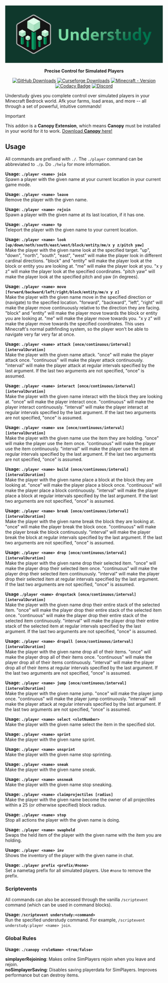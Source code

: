 ![Understudy Logo](./understudy_logo_banner.png)

<div align="center">
  <p><b>Precise Control for Simulated Players</b></p>

[![GitHub Downloads](https://img.shields.io/github/downloads/ForestOfLight/Understudy/total?label=Github%20downloads&logo=github)](https://github.com/ForestOfLight/Understudy/releases/latest)
[![Curseforge Downloads](https://cf.way2muchnoise.eu/full_1093805_downloads.svg)](https://www.curseforge.com/minecraft-bedrock/addons/understudy)
[![Minecraft - Version](https://img.shields.io/badge/Minecraft-v1.21.120_(Bedrock)-brightgreen)](https://feedback.minecraft.net/hc/en-us/sections/360001186971-Release-Changelogs)
[![Codacy Badge](https://app.codacy.com/project/badge/Grade/bee7bd9061ab4085b1a26624c1f97e2c)](https://app.codacy.com/gh/ForestOfLight/Understudy/dashboard?utm_source=gh&utm_medium=referral&utm_content=&utm_campaign=Badge_grade)
[![Discord](https://badgen.net/discord/members/9KGche8fxm?icon=discord&label=Discord&list=what)](https://discord.gg/9KGche8fxm)
</div>

Understudy gives you complete control over simulated players in your Minecraft Bedrock world. Afk your farms, load areas, and more -- all through a set of powerful, intuitive commands!

> [!IMPORTANT]
> This addon is a **Canopy Extension**, which means **Canopy** must be installed in your world for it to work.
> [Download **Canopy** here!](https://github.com/ForestOfLight/Canopy)

## Usage

All commands are prefixed with `./`. The `./player` command can be abbreviated to `./p`. Do `./help` for more information.

**Usage: `./player <name> join`**  
Spawn a player with the given name at your current location in your current game mode.

**Usage: `./player <name> leave`**  
Remove the player with the given name. 

**Usage: `./player <name> rejoin`**  
Spawn a player with the given name at its last location, if it has one.

**Usage: `./player <name> tp`**  
Teleport the player with the given name to your current location.

**Usage: `./player <name> look [up/down/noth/south/east/west/block/entity/me/x y z/pitch yaw]`**  
Make the player with the given name look at the specified target. "up", "down", "north", "south", "east", "west" will make the player look in different cardinal directions. "block" and "entity" will make the player look at the block or entity you are looking at. "me" will make the player look at you. "x y z" will make the player look at the specified coordinates. "pitch yaw" will make the player look at the specified pitch and yaw (in degrees).

**Usage: `./player <name> move [forward/backward/left/right/block/entity/me/x y z]`**  
Make the player with the given name move in the specified direction or (navigate) to the specified location. "forward", "backward", "left", "right" will make the player move continuously relative to the direction they are facing. "block" and "entity" will make the player move towards the block or entity you are looking at. "me" will make the player move towards you. "x y z" will make the player move towards the specified coordinates. This uses Minecraft's normal pathfinding system, so the player won't be able to navigate very far very far at once.

**Usage: `./player <name> attack [once/continuous/interval] [intervalDuration]`**  
Make the player with the given name attack. "once" will make the player attack once. "continuous" will make the player attack continuously. "interval" will make the player attack at regular intervals specified by the last argument. If the last two arguments are not specified, "once" is assumed.

**Usage: `./player <name> interact [once/continuous/interval] [intervalDuration]`**  
Make the player with the given name interact with the block they are looking at. "once" will make the player interact once. "continuous" will make the player interact continuously. "interval" will make the player interact at regular intervals specified by the last argument. If the last two arguments are not specified, "once" is assumed.

**Usage: `./player <name> use [once/continuous/interval] [intervalDuration]`**  
Make the player with the given name use the item they are holding. "once" will make the player use the item once. "continuous" will make the player use the item continuously. "interval" will make the player use the item at regular intervals specified by the last argument. If the last two arguments are not specified, "once" is assumed.

**Usage: `./player <name> build [once/continuous/interval] [intervalDuration]`**  
Make the player with the given name place a block at the block they are looking at. "once" will make the player place a block once. "continuous" will make the player place a block continuously. "interval" will make the player place a block at regular intervals specified by the last argument. If the last two arguments are not specified, "once" is assumed.

**Usage: `./player <name> break [once/continuous/interval] [intervalDuration]`**  
Make the player with the given name break the block they are looking at. "once" will make the player break the block once. "continuous" will make the player break the block continuously. "interval" will make the player break the block at regular intervals specified by the last argument. If the last two arguments are not specified, "once" is assumed.

**Usage: `./player <name> drop [once/continuous/interval] [intervalDuration]`**  
Make the player with the given name drop their selected item. "once" will make the player drop their selected item once. "continuous" will make the player drop their selected item continuously. "interval" will make the player drop their selected item at regular intervals specified by the last argument. If the last two arguments are not specified, "once" is assumed.

**Usage `./player <name> dropstack [once/continuous/interval] [intervalDuration]`**  
Make the player with the given name drop their entire stack of the selected item. "once" will make the player drop their entire stack of the selected item once. "continuous" will make the player drop their entire stack of the selected item continuously. "interval" will make the player drop their entire stack of the selected item at regular intervals specified by the last argument. If the last two arguments are not specified, "once" is assumed.

**Usage: `./player <name> dropall [once/continuous/interval] [intervalDuration]`**  
Make the player with the given name drop all of their items. "once" will make the player drop all of their items once. "continuous" will make the player drop all of their items continuously. "interval" will make the player drop all of their items at regular intervals specified by the last argument. If the last two arguments are not specified, "once" is assumed.

**Usage: `./player <name> jump [once/continuous/interval] [intervalDuration]`**  
Make the player with the given name jump. "once" will make the player jump once. "continuous" will make the player jump continuously. "interval" will make the player attack at regular intervals specified by the last argument. If the last two arguments are not specified, "once" is assumed.

**Usage: `./player <name> select <slotNumber>`**  
Make the player with the given name select the item in the specified slot.

**Usage: `./player <name> sprint`**  
Make the player with the given name sprint.

**Usage: `./player <name> unsprint`**  
Make the player with the given name stop sprinting.

**Usage: `./player <name> sneak`**  
Make the player with the given name sneak.

**Usage: `./player <name> unsneak`**  
Make the player with the given name stop sneaking.

**Usage: `./player <name> claimprojectiles [radius]`**  
Make the player with the given name become the owner of all projectiles within a 25 (or otherwise specified) block radius.

**Usage: `./player <name> stop`**  
Stop all actions the player with the given name is doing.

**Usage: `./player <name> swapheld`**  
Swaps the held item of the player with the given name with the item you are holding.

**Usage: `./player <name> inv`**  
Shows the inventory of the player with the given name in chat.

**Usage: `./player prefix <prefix/#none>`**  
Set a nametag prefix for all simulated players. Use `#none` to remove the prefix.

### Scriptevents

All commands can also be accessed through the vanilla `/scriptevent` command (which can be used in command blocks).

**Usage: `/scriptevent understudy:<command>`**  
Run the specified understudy command. For example, `/scriptevent understudy:player <name> join`.

### Global Rules

**Usage: `./canopy <ruleName> <true/false>`**

**simplayerRejoining**: Makes online SimPlayers rejoin when you leave and rejoin.  
**noSimplayerSaving**: Disables saving playerdata for SimPlayers. Improves performance but can destroy items.
